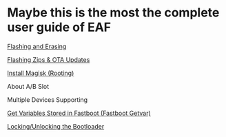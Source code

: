 # Maybe this is the most the complete user guide of EAF
[Flashing and Erasing](./flash)

[Flashing Zips & OTA Updates](./flash#flashzip)

[Install Magisk (Rooting)](./magisk)

About A/B Slot

Multiple Devices Supporting

[Get Variables Stored in Fastboot (Fastboot Getvar)](./fastboot_getvar)

[Locking/Unlocking the Bootloader](./bl)